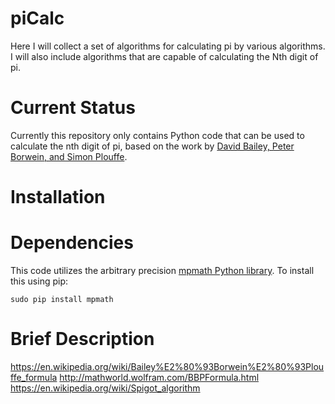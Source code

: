 # piCalc
Here I will collect a set of algorithms for calculating pi by various algorithms. I will also include algorithms that are capable of calculating the Nth digit of pi.

# Current Status
Currently this repository only contains Python code that can be used to calculate the nth digit of pi, based on the work by [David Bailey, Peter Borwein, and Simon Plouffe](http://www.ams.org/journals/mcom/1997-66-218/S0025-5718-97-00856-9/home.html).

# Installation

# Dependencies
This code utilizes the arbitrary precision [mpmath Python library](http://mpmath.org/doc/current/). To install this using pip:

    sudo pip install mpmath

# Brief Description
https://en.wikipedia.org/wiki/Bailey%E2%80%93Borwein%E2%80%93Plouffe_formula
http://mathworld.wolfram.com/BBPFormula.html
https://en.wikipedia.org/wiki/Spigot_algorithm
